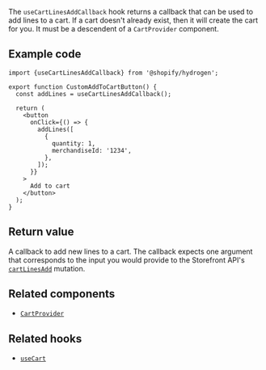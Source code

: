 <!-- This file is generated from source code in the Shopify/hydrogen repo. Edit the files in /packages/hydrogen/src/hooks/useCartLinesAddCallback and run 'yarn generate-docs' at the root of this repo. For more information, refer to https://github.com/Shopify/shopify-dev/blob/master/content/internal/operations/hydrogen-reference-docs.md. -->

The `useCartLinesAddCallback` hook returns a callback that can be used to add lines to a cart. If a cart doesn't
already exist, then it will create the cart for you. It must be a descendent of a `CartProvider` component.

## Example code

```tsx
import {useCartLinesAddCallback} from '@shopify/hydrogen';

export function CustomAddToCartButton() {
  const addLines = useCartLinesAddCallback();

  return (
    <button
      onClick={() => {
        addLines([
          {
            quantity: 1,
            merchandiseId: '1234',
          },
        ]);
      }}
    >
      Add to cart
    </button>
  );
}
```

## Return value

A callback to add new lines to a cart. The callback expects one argument that corresponds to the input you would provide to the Storefront API's [`cartLinesAdd`](/api/storefront/reference/cart/cartlinesadd) mutation.

## Related components

- [`CartProvider`](/api/hydrogen/components/cart/cartprovider)

## Related hooks

- [`useCart`](/api/hydrogen/hooks/cart/usecart)
